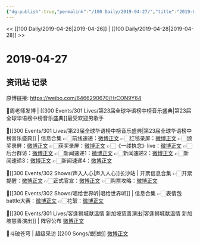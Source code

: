 ```yaml
---
{"dg-publish":true,"permalink":"/100 Daily/2019-04-27/","title":"2019-04-27","created":"2023-03-19T21:05:24.148+08:00","updated":"2023-03-19T21:07:19.841+08:00"}
---
```



<< [[100 Daily/2019-04-26\|2019-04-26]] | [[100 Daily/2019-04-28\|2019-04-28]] >>

# 2019-04-27

## 资讯站 记录

原博链接: https://weibo.com/6466290670/HrCON9Y64

🌿周老师发博 | [[300 Events/301 Lives/第23届全球华语榜中榜音乐盛典\|第23届全球华语榜中榜音乐盛典]]最受欢迎男歌手
[](https://m.weibo.cn/1736988591/4365824729516455)

🌿[[300 Events/301 Lives/第23届全球华语榜中榜音乐盛典\|第23届全球华语榜中榜音乐盛典]] | 信息合集
👉🏻前线速递：[微博正文](https://m.weibo.cn/6466290670/4365712803566144)
👉🏻红毯录屏：[微博正文](https://m.weibo.cn/6466290670/4365744261596951)
👉🏻颁奖录屏：[微博正文](https://m.weibo.cn/6466290670/4365784883655222)
👉🏻获奖录屏：[微博正文](https://m.weibo.cn/6466290670/4365794688949206)
👉🏻《一缕执念》live：[微博正文](https://m.weibo.cn/6466290670/4365801018395362)
👉🏻后台群访：[微博正文](https://m.weibo.cn/6466290670/4365808215520419)
👉🏻新闻速递1：[微博正文](https://m.weibo.cn/6466290670/4365738334197366)
👉🏻新闻速递2：[微博正文](https://m.weibo.cn/6466290670/4365802981956755)
👉🏻新闻速递3：[微博正文](https://m.weibo.cn/6466290670/4365808781811174)
👉🏻新闻速递4：[微博正文](https://m.weibo.cn/6466290670/4365771431521721)

🌿[[300 Events/302 Shows/声入人心\|声入人心]]长沙站 | 开票信息合集
👉🏻开票提醒：[微博正文](https://m.weibo.cn/6466290670/4365630914281877)
👉🏻正式官宣：[微博正文](https://m.weibo.cn/6466290670/4365821415820632)
👉🏻购票攻略：[微博正文](https://m.weibo.cn/6466290670/4365830294988320)

🌿[[300 Events/302 Shows/唱给世界听\|唱给世界听]] | 信息合集
👉🏻表情包battle大赛：[微博正文](https://m.weibo.cn/6466290670/4365789622673780)
👉🏻花絮：[微博正文](https://m.weibo.cn/6466290670/4365744051694487)

🌿[[300 Events/301 Lives/客逢狮城献温情 新加坡慈善演出\|客逢狮城献温情 新加坡慈善演出]] | 阵容公布
[微博正文](https://m.weibo.cn/6466290670/4365832043872717)

🌿斗破苍穹 | 超级采访 [[200 Songs/蜕\|蜕]]
[微博正文](https://m.weibo.cn/6466290670/4365631409264338)
